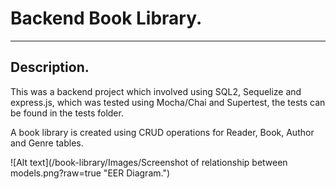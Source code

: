# Backend Book Library.
___
## Description.
This was a backend project which involved using SQL2, Sequelize and express.js, which was tested using Mocha/Chai and Supertest, the tests can be found in the tests folder.

A book library is created using CRUD operations for Reader, Book, Author and Genre tables. 

![Alt text](/book-library/Images/Screenshot of relationship between models.png?raw=true "EER Diagram.")
